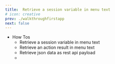 ```yaml
---
title:  Retrieve a session variable in menu text
# icon: creative
prev: ./walkthroughfirstapp
next: false
---
```


- How Tos
    - Retrieve a session variable in menu text
    - Retrieve an action result in menu text
    - Retrieve json data as rest api payload
    - 